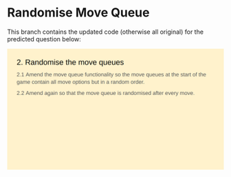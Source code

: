 # Randomise Move Queue

This branch contains the updated code (otherwise all original) for the predicted question below:

![](https://github.com/LeoTovell/Dastan/blob/res/res/q2.png?raw=true)
